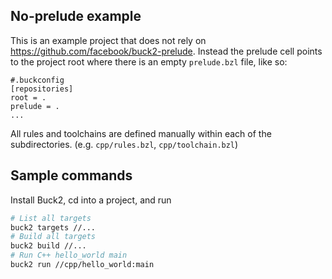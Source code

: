 ## No-prelude example
This is an example project that does not rely on https://github.com/facebook/buck2-prelude. Instead the prelude cell points to the project root where there is an empty `prelude.bzl` file, like so:
```
#.buckconfig
[repositories]
root = .
prelude = .
...
```

All rules and toolchains are defined manually within each of the subdirectories. (e.g. `cpp/rules.bzl`, `cpp/toolchain.bzl`)

## Sample commands
Install Buck2, cd into a project, and run
```bash
# List all targets
buck2 targets //...
# Build all targets
buck2 build //...
# Run C++ hello_world main
buck2 run //cpp/hello_world:main
```
